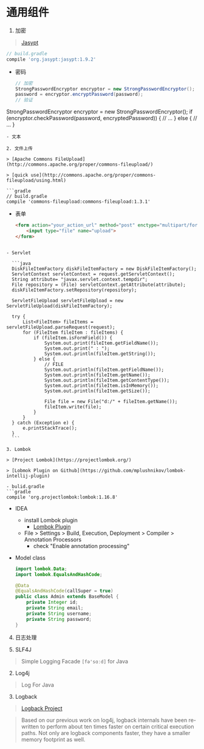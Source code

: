 # 通用组件

1. 加密

  > [Jasypt](http://www.jasypt.org/)

  ```gradle
  // build.gradle
  compile 'org.jasypt:jasypt:1.9.2'
  ```
  - 密码

    ```java
    // 加密
    StrongPasswordEncryptor encryptor = new StrongPasswordEncryptor();
    password = encryptor.encryptPassword(password);
    // 验证
   StrongPasswordEncryptor encryptor = new StrongPasswordEncryptor();
   if (encryptor.checkPassword(password, encryptedPassword)) {
         // ...
   } else {
         // ...
   }
   ```
 - 文本

2. 文件上传

  > [Apache Commons FileUpload](http://commons.apache.org/proper/commons-fileupload/)

  > [quick use](http://commons.apache.org/proper/commons-fileupload/using.html)

  ```gradle
  // build.gradle
  compile 'commons-fileupload:commons-fileupload:1.3.1'
  ```
  - 表单

    ```html
    <form action="your_action_url" method="post" enctype="multipart/form-data">
        <input type="file" name="upload">
    </form>
  ```
  
  - Servlet
  
    ```java
    DiskFileItemFactory diskFileItemFactory = new DiskFileItemFactory();
    ServletContext servletContext = request.getServletContext();
    String attribute= "javax.servlet.context.tempdir";
    File repository = (File) servletContext.getAttribute(attribute);
    diskFileItemFactory.setRepository(repository);

    ServletFileUpload servletFileUpload = new ServletFileUpload(diskFileItemFactory);

    try {
        List<FileItem> fileItems = servletFileUpload.parseRequest(request);
        for (FileItem fileItem : fileItems) {
            if (fileItem.isFormField()) {
                System.out.print(fileItem.getFieldName());
                System.out.print(" : ");
                System.out.println(fileItem.getString());
            } else {
                // FILE
                System.out.println(fileItem.getFieldName());
                System.out.println(fileItem.getName());
                System.out.println(fileItem.getContentType());
                System.out.println(fileItem.isInMemory());
                System.out.println(fileItem.getSize());

                File file = new File("d:/" + fileItem.getName());
                fileItem.write(file);
            }
        }
    } catch (Exception e) {
        e.printStackTrace();
    }
    ```
    
3. Lombok

  > [Project Lombok](https://projectlombok.org/)

  > [Lobmok Plugin on Github](https://github.com/mplushnikov/lombok-intellij-plugin)

  - bulid.gradle
  ```gradle
  compile 'org.projectlombok:lombok:1.16.8'
  ```
  
  - IDEA
      - install Lombok plugin
        - [Lombok Plugin](http://plugins.jetbrains.com/plugin/6317?pr=idea)
      - File > Settings > Build, Execution, Deployment > Compiler > Annotation Processors
        - check "Enable annotation processing"

  - Model class
  
    ```java
    import lombok.Data;
    import lombok.EqualsAndHashCode;

    @Data
    @EqualsAndHashCode(callSuper = true)
    public class Admin extends BaseModel {
        private Integer id;
        private String email;
        private String username;
        private String password;
    }
    ```

4. 日志处理

1. SLF4J

  > Simple Logging Facade `[fə'sɑːd]` for Java

2. Log4j

  > Log For Java
  
3. Logback

  > [Logback Project](http://logback.qos.ch/)

  > Based on our previous work on log4j, logback internals have been re-written to perform about ten times faster on certain critical execution paths. Not only are logback components faster, they have a smaller memory footprint as well.